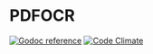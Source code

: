 # PDFOCR

[![Godoc reference](https://camo.githubusercontent.com/915b7be44ada53c290eb157634330494ebe3e30a/68747470733a2f2f676f646f632e6f72672f6769746875622e636f6d2f676f6c616e672f6764646f3f7374617475732e737667)](https://godoc.org/github.com/GerardSoleCa/pdfocr) [![Code Climate](https://codeclimate.com/github/GerardSoleCa/pdfocr/badges/gpa.svg)](https://codeclimate.com/github/GerardSoleCa/pdfocr)